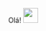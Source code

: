  Olá! <img src="https://raw.githubusercontent.com/MartinHeinz/MartinHeinz/master/wave.gif" width="30px">




